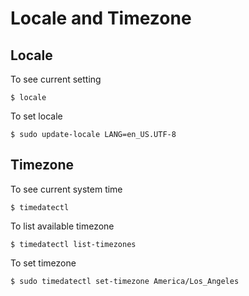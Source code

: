 # Locale and Timezone

## Locale

To see current setting
```
$ locale
```

To set locale
```
$ sudo update-locale LANG=en_US.UTF-8
```

## Timezone

To see current system time
```
$ timedatectl
```

To list available timezone
```
$ timedatectl list-timezones
```

To set timezone
```
$ sudo timedatectl set-timezone America/Los_Angeles
```